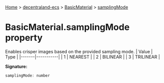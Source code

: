 [Home](./index) &gt; [decentraland-ecs](./decentraland-ecs.md) &gt; [BasicMaterial](./decentraland-ecs.basicmaterial.md) &gt; [samplingMode](./decentraland-ecs.basicmaterial.samplingmode.md)

# BasicMaterial.samplingMode property

Enables crisper images based on the provided sampling mode. \| Value \| Type \| \|\-\-\-\-\-\--\|\-\-\-\-\-\-\-\-\---\| \| 1 \| NEAREST \| \| 2 \| BILINEAR \| \| 3 \| TRILINEAR \|

**Signature:**
```javascript
samplingMode: number
```
